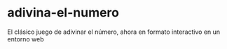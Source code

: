 # adivina-el-numero
El clásico juego de adivinar el número, ahora en formato interactivo en un entorno web
